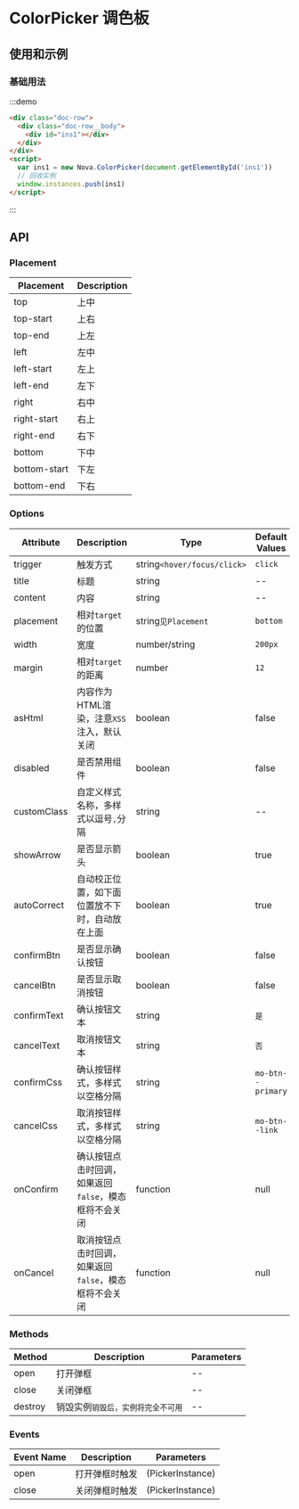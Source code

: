 # ColorPicker 调色板

## 使用和示例

### 基础用法
:::demo
```html
<div class="doc-row">
  <div class="doc-row__body">
    <div id="ins1"></div>
  </div>  
</div>
<script>
  var ins1 = new Nova.ColorPicker(document.getElementById('ins1'))
  // 回收实例
  window.instances.push(ins1)
</script>  
```
:::



## API

### Placement
| Placement | Description |
| ----------- | ----------- | 
| top | 上中 | 
| top-start | 上右 | 
| top-end | 上左 | 
| left | 左中 | 
| left-start | 左上 | 
| left-end | 左下 | 
| right | 右中 | 
| right-start | 右上 | 
| right-end | 右下 | 
| bottom | 下中 | 
| bottom-start | 下左 | 
| bottom-end | 下右 | 

### Options
| Attribute   | Description | Type |  Default Values |
| ----------- | ----------- | ----------- | ----------- |
| trigger | 触发方式 | string`<hover/focus/click>` | `click`|
| title | 标题 | string  | -- |
| content | 内容 | string | -- |
| placement | 相对`target`的位置 | string`见Placement`  | `bottom` |
| width | 宽度 | number/string | `200px` |
| margin | 相对`target`的距离 | number | `12` |
| asHtml | 内容作为HTML渲染，注意`XSS`注入，默认关闭 | boolean | false |
| disabled | 是否禁用组件 | boolean | false |
| customClass | 自定义样式名称，多样式以逗号`,`分隔 | string | -- |
| showArrow | 是否显示箭头 | boolean | true |
| autoCorrect | 自动校正位置，如下面位置放不下时，自动放在上面 | boolean | true |
| confirmBtn | 是否显示确认按钮 | boolean | false |
| cancelBtn | 是否显示取消按钮 | boolean | false |
| confirmText | 确认按钮文本 | string | `是` |
| cancelText | 取消按钮文本 | string | `否` |
| confirmCss | 确认按钮样式，多样式以空格分隔 | string | `mo-btn--primary` |
| cancelCss | 取消按钮样式，多样式以空格分隔 | string | `mo-btn--link` |
| onConfirm | 确认按钮点击时回调，如果返回`false`，模态框将不会关闭 | function | null |
| onCancel | 取消按钮点击时回调，如果返回`false`，模态框将不会关闭 | function | null |



### Methods
| Method  | Description | Parameters |
| ----------- | ----------- | ----------- |
| open | 打开弹框 | -- |
| close | 关闭弹框 | -- |
| destroy | 销毁实例`销毁后，实例将完全不可用` | -- |


### Events

| Event Name  | Description | Parameters |
| ----------- | ----------- | ----------- |
| open | 打开弹框时触发 | (PickerInstance) |
| close | 关闭弹框时触发 | (PickerInstance) |